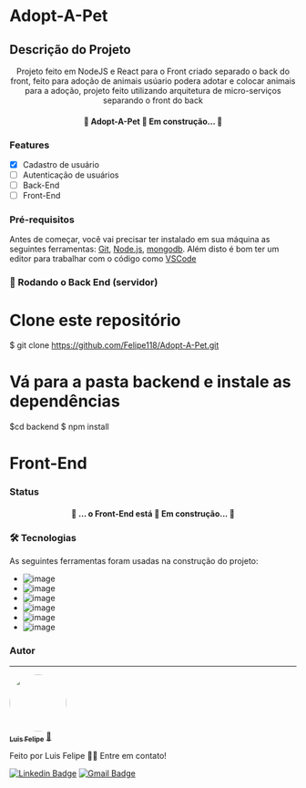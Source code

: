 ﻿# Adopt-A-Pet

## Descrição do Projeto
<p align="center">Projeto feito em NodeJS e React para o Front criado separado o back do front, feito para adoção de animais usúario podera adotar e colocar animais para a adoção, projeto feito utilizando arquitetura de micro-serviços separando o front do back </p>

<h4 align="center"> 
	🚧  Adopt-A-Pet 🚀 Em construção...  🚧
</h4>


### Features

- [x] Cadastro de usuário
- [ ] Autenticação de usuários 
- [ ] Back-End
- [ ] Front-End

### Pré-requisitos

Antes de começar, você vai precisar ter instalado em sua máquina as seguintes ferramentas:
[Git](https://git-scm.com), [Node.js](https://nodejs.org/en/), [mongodb](https://www.mongodb.com/). 
Além disto é bom ter um editor para trabalhar com o código como [VSCode](https://code.visualstudio.com/)

### 🎲 Rodando o Back End (servidor)


# Clone este repositório
$ git clone <https://github.com/Felipe118/Adopt-A-Pet.git>


# Vá para a pasta backend e instale as dependências
$cd backend
$ npm install

# Front-End 
### Status
 <h4 align="center"> 
	🚧  ... o Front-End está 🚀 Em construção...  🚧
</h4>



### 🛠 Tecnologias

As seguintes ferramentas foram usadas na construção do projeto:

- ![image](https://img.shields.io/badge/MongoDB-4EA94B?style=for-the-badge&logo=mongodb&logoColor=white)
- ![image](https://img.shields.io/badge/Node.js-339933?style=for-the-badge&logo=nodedotjs&logoColor=white)
- ![image](https://img.shields.io/badge/npm-CB3837?style=for-the-badge&logo=npm&logoColor=white)
- ![image](https://img.shields.io/badge/React-20232A?style=for-the-badge&logo=react&logoColor=61DAFB)
- ![image](https://img.shields.io/badge/Postman-FF6C37?style=for-the-badge&logo=Postman&logoColor=white)
- ![image](https://img.shields.io/badge/JWT-000000?style=for-the-badge&logo=JSON%20web%20tokens&logoColor=white)


### Autor
---

<a href="https://www.linkedin.com/in/luis-felipe-dev-php/">
 <img style="border-radius: 50%;" src="" width="100px;" alt=""/>
 <br />
 <sub><b>Luis Felipe</b></sub></a> <a href="https://www.linkedin.com/in/luis-felipe-dev-php/" title="LinkedIn">🚀</a>


Feito por Luis Felipe 👋🏽 Entre em contato!

[![Linkedin Badge](https://img.shields.io/badge/-LinkedIn-blue?style=flat-square&logo=Linkedin&logoColor=white&link=)](https://www.linkedin.com/in/luis-felipe-dev-php)
[![Gmail Badge](https://img.shields.io/badge/-luis.felipe.beserra1@gmail.com-c14438?style=flat-square&logo=Gmail&logoColor=white&link=mailto:luis.felipe.beserra1@gmail.com)](mailto:luis.felipe.beserra1@gmail.com)
